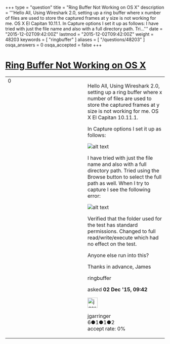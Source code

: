 +++
type = "question"
title = "Ring Buffer Not Working on OS X"
description = '''Hello All,  Using Wireshark 2.0, setting up a ring buffer where x number of files are used to store the captured frames at y size is not working for me. OS X El Capitan 10.11.1.  In Capture options I set it up as follows:  I have tried with just the file name and also with a full directory path. Tri...'''
date = "2015-12-02T09:42:00Z"
lastmod = "2015-12-02T09:42:00Z"
weight = 48203
keywords = [ "ringbuffer" ]
aliases = [ "/questions/48203" ]
osqa_answers = 0
osqa_accepted = false
+++

<div class="headNormal">

# [Ring Buffer Not Working on OS X](/questions/48203/ring-buffer-not-working-on-os-x)

</div>

<div id="main-body">

<div id="askform">

<table id="question-table" style="width:100%;"><colgroup><col style="width: 50%" /><col style="width: 50%" /></colgroup><tbody><tr class="odd"><td style="width: 30px; vertical-align: top"><div class="vote-buttons"><span id="post-48203-upvote" class="ajax-command post-vote up" rel="nofollow" title="I like this post (click again to cancel)"> </span><div id="post-48203-score" class="post-score" title="current number of votes">0</div><span id="post-48203-downvote" class="ajax-command post-vote down" rel="nofollow" title="I dont like this post (click again to cancel)"> </span> <span id="favorite-mark" class="ajax-command favorite-mark" rel="nofollow" title="mark/unmark this question as favorite (click again to cancel)"> </span><div id="favorite-count" class="favorite-count"></div></div></td><td><div id="item-right"><div class="question-body"><p>Hello All, Using Wireshark 2.0, setting up a ring buffer where x number of files are used to store the captured frames at y size is not working for me. OS X El Capitan 10.11.1.<br />
</p><p>In Capture options I set it up as follows:</p><p><img src="https://osqa-ask.wireshark.org/upfiles/Screen_Shot_2015-12-02_at_12.33.58_PM.png" alt="alt text" /></p><p>I have tried with just the file name and also with a full directory path. Tried using the Browse button to select the full path as well. When I try to capture I see the following error:</p><p><img src="https://osqa-ask.wireshark.org/upfiles/Screen_Shot_2015-12-02_at_12.34.11_PM.png" alt="alt text" /></p><p>Verified that the folder used for the test has standard permissions. Changed to full read/write/execute which had no effect on the test.</p><p>Anyone else run into this?</p><p>Thanks in advance, James</p></div><div id="question-tags" class="tags-container tags"><span class="post-tag tag-link-ringbuffer" rel="tag" title="see questions tagged &#39;ringbuffer&#39;">ringbuffer</span></div><div id="question-controls" class="post-controls"></div><div class="post-update-info-container"><div class="post-update-info post-update-info-user"><p>asked <strong>02 Dec '15, 09:42</strong></p><img src="https://secure.gravatar.com/avatar/829b13ed2b6262f99bb759b3b9c9386d?s=32&amp;d=identicon&amp;r=g" class="gravatar" width="32" height="32" alt="jgarringer&#39;s gravatar image" /><p><span>jgarringer</span><br />
<span class="score" title="6 reputation points">6</span><span title="1 badges"><span class="badge1">●</span><span class="badgecount">1</span></span><span title="1 badges"><span class="silver">●</span><span class="badgecount">1</span></span><span title="2 badges"><span class="bronze">●</span><span class="badgecount">2</span></span><br />
<span class="accept_rate" title="Rate of the user&#39;s accepted answers">accept rate:</span> <span title="jgarringer has no accepted answers">0%</span> </br></p></img></div></div><div id="comments-container-48203" class="comments-container"></div><div id="comment-tools-48203" class="comment-tools"></div><div class="clear"></div><div id="comment-48203-form-container" class="comment-form-container"></div><div class="clear"></div></div></td></tr></tbody></table>

</div>

</div>

